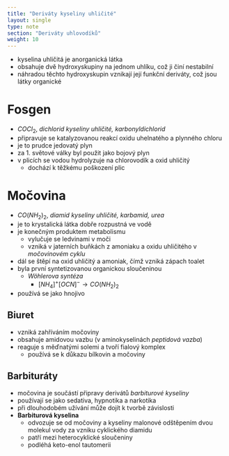 ```yaml
---
title: "Deriváty kyseliny uhličité"
layout: single
type: note
section: "Deriváty uhlovodíků"
weight: 10
---
```

- kyselina uhličitá je anorganická látka
- obsahuje dvě hydroxyskupiny na jednom uhlíku, což ji činí nestabilní
- náhradou těchto hydroxyskupin vznikají její funkční deriváty, což jsou látky organické
# Fosgen
- $COCl_2$, _dichlorid kyseliny uhličité, karbonyldichlorid_
- připravuje se katalyzovanou reakcí oxidu uhelnatého a plynného chloru
- je to prudce jedovatý plyn
- za 1. světové války byl použit jako bojový plyn
- v plicích se vodou hydrolyzuje na chlorovodík a oxid uhličitý
    - dochází k těžkému poškození plic
# Močovina
- $CO(NH_2)_2$, _diamid kyseliny uhličité, karbamid, urea_
- je to krystalická látka dobře rozpustná ve vodě
- je konečným produktem metabolismu
    - vylučuje se ledvinami v moči
    - vzniká v jaterních buňkách z amoniaku a oxidu uhličitého v _močovinovém cyklu_
- dál se štěpí na oxid uhličitý a amoniak, čímž vzniká zápach toalet
- byla první syntetizovanou organickou sloučeninou
    - _Wöhlerova syntéza_
        - $[NH_4]^+[OCN]^-\longrightarrow{CO(NH_2)_2}$
- používá se jako hnojivo
## Biuret
- vzniká zahříváním močoviny
- obsahuje amidovou vazbu (v aminokyselinách _peptidová vazba_)
- reaguje s měďnatými solemi a tvoří fialový komplex
    - používá se k důkazu bílkovin a močoviny
## Barbituráty
- močovina je součástí připravy derivátů _barbiturové kyseliny_
- používají se jako sedativa, hypnotika a narkotika
- při dlouhodobém užívání může dojít k tvorbě závislosti
- **Barbiturová kyselina**
    - odvozuje se od močoviny a kyseliny malonové odštěpením dvou molekul vody za vzniku cyklického diamidu
    - patří mezi heterocyklické sloučeniny
    - podléhá keto-enol tautomerii